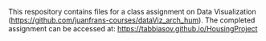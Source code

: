 This respository contains files for a class assignment on Data Visualization (https://github.com/juanfrans-courses/dataViz_arch_hum).
The completed assignment can be accessed at: https://tabbiasov.github.io/HousingProject
